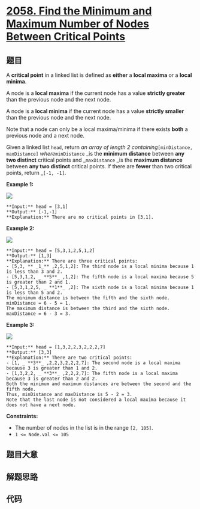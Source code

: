 # [2058. Find the Minimum and Maximum Number of Nodes Between Critical Points](https://leetcode.com/problems/find-the-minimum-and-maximum-number-of-nodes-between-critical-points)

## 题目

A **critical point** in a linked list is defined as **either** a **local
maxima** or a **local minima**.

A node is a **local maxima** if the current node has a value **strictly
greater** than the previous node and the next node.

A node is a **local minima** if the current node has a value **strictly
smaller** than the previous node and the next node.

Note that a node can only be a local maxima/minima if there exists **both** a
previous node and a next node.

Given a linked list `head`, return _an array of length 2
containing_`[minDistance, maxDistance]` _where_`minDistance` _is the **minimum
distance** between **any  two distinct** critical points and _`maxDistance`
_is the **maximum distance** between **any  two distinct** critical points. If
there are **fewer** than two critical points, return _`[-1, -1]`.



**Example 1:**

![](https://assets.leetcode.com/uploads/2021/10/13/a1.png)

    
    
    **Input:** head = [3,1]
    **Output:** [-1,-1]
    **Explanation:** There are no critical points in [3,1].
    

**Example 2:**

![](https://assets.leetcode.com/uploads/2021/10/13/a2.png)

    
    
    **Input:** head = [5,3,1,2,5,1,2]
    **Output:** [1,3]
    **Explanation:** There are three critical points:
    - [5,3, ** _1_** ,2,5,1,2]: The third node is a local minima because 1 is less than 3 and 2.
    - [5,3,1,2, _ **5**_ ,1,2]: The fifth node is a local maxima because 5 is greater than 2 and 1.
    - [5,3,1,2,5, _ **1**_ ,2]: The sixth node is a local minima because 1 is less than 5 and 2.
    The minimum distance is between the fifth and the sixth node. minDistance = 6 - 5 = 1.
    The maximum distance is between the third and the sixth node. maxDistance = 6 - 3 = 3.
    

**Example 3:**

![](https://assets.leetcode.com/uploads/2021/10/14/a5.png)

    
    
    **Input:** head = [1,3,2,2,3,2,2,2,7]
    **Output:** [3,3]
    **Explanation:** There are two critical points:
    - [1, _ **3**_ ,2,2,3,2,2,2,7]: The second node is a local maxima because 3 is greater than 1 and 2.
    - [1,3,2,2, _ **3**_ ,2,2,2,7]: The fifth node is a local maxima because 3 is greater than 2 and 2.
    Both the minimum and maximum distances are between the second and the fifth node.
    Thus, minDistance and maxDistance is 5 - 2 = 3.
    Note that the last node is not considered a local maxima because it does not have a next node.
    



**Constraints:**

  * The number of nodes in the list is in the range `[2, 105]`.
  * `1 <= Node.val <= 105`


## 题目大意

## 解题思路

## 代码

```javascript

```
